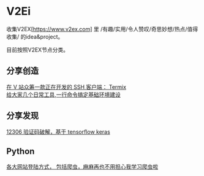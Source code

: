 # V2Ei
收集V2EX[https://www.v2ex.com] 里 /有趣/实用/令人赞叹/奇思妙想/热点/值得收集/ 的idea&project。  

目前按照V2EX节点分类。

## 分享创造
[在 V 站众筹一款正在开发的 SSH 客户端： Termix](https://www.v2ex.com/t/549770)  
[给大家几个日常工具,一行命令搞定基础环境建设](https://www.v2ex.com/t/514417)  


## 分享发现
[12306 验证码破解，基于 tensorflow keras](https://www.v2ex.com/t/537693)  

## Python
[各大网站登陆方式， 包括爬虫，麻麻再也不用担心我学习爬虫啦](https://www.v2ex.com/t/541987)  



